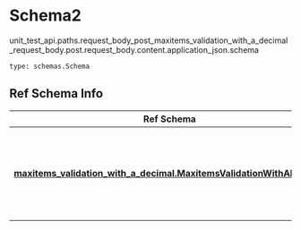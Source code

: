 # Schema2
unit_test_api.paths.request_body_post_maxitems_validation_with_a_decimal_request_body.post.request_body.content.application_json.schema
```
type: schemas.Schema
```

## Ref Schema Info
Ref Schema | Input Type | Output Type
---------- | ---------- | -----------
[**maxitems_validation_with_a_decimal.MaxitemsValidationWithADecimal**](../../../../../../components/schema/maxitems_validation_with_a_decimal.md) | dict, schemas.immutabledict, str, datetime.date, datetime.datetime, uuid.UUID, int, float, bool, None, list, tuple, bytes, io.FileIO, io.BufferedReader | schemas.immutabledict, str, float, int, bool, None, tuple, bytes, io.FileIO
